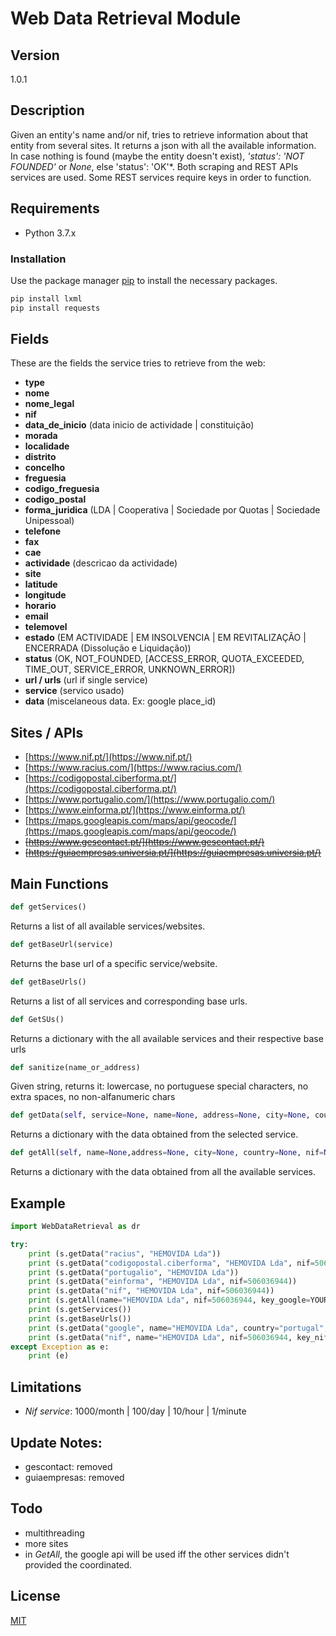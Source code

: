 # Web Data Retrieval Module

## Version

1.0.1


## Description

Given an entity's name and/or nif, tries to retrieve information about that entity from several sites. It returns a json with all the available information.
In case nothing is found (maybe the entity doesn't exist), *'status': 'NOT FOUNDED'* or *None*, else 'status': 'OK'*.
Both scraping and REST APIs services are used.
Some REST services require keys in order to function.



## Requirements

* Python 3.7.x

### Installation

Use the package manager [pip](https://pip.pypa.io/en/stable/) to install the necessary packages.

```bash
pip install lxml
pip install requests
```


## Fields
These are the fields the service tries to retrieve from the web:


* **type**
* **nome**
* **nome_legal**
* **nif**
* **data_de_inicio**    (data inicio de actividade | constituição)
* **morada**
* **localidade**
* **distrito**
* **concelho**
* **freguesia**
* **codigo_freguesia**
* **codigo_postal**
* **forma_juridica**    (LDA | Cooperativa | Sociedade por Quotas | Sociedade Unipessoal)
* **telefone**
* **fax**
* **cae**
* **actividade**       (descricao da actividade)
* **site**
* **latitude**
* **longitude**
* **horario**
* **email**
* **telemovel**
* **estado**        (EM ACTIVIDADE | EM INSOLVENCIA | EM REVITALIZAÇÃO | ENCERRADA (Dissolução e Liquidação))
* **status**        (OK, NOT_FOUNDED, [ACCESS_ERROR, QUOTA_EXCEEDED, TIME_OUT, SERVICE_ERROR, UNKNOWN_ERROR])
* **url / urls**	(url if single service)
* **service**	    (servico usado)
* **data**		    (miscelaneous data. Ex: google place_id)


## Sites / APIs
* [https://www.nif.pt/](https://www.nif.pt/)
* [https://www.racius.com/](https://www.racius.com/)
* [https://codigopostal.ciberforma.pt/](https://codigopostal.ciberforma.pt/)
* [https://www.portugalio.com/](https://www.portugalio.com/)
* [https://www.einforma.pt/](https://www.einforma.pt/)
* [https://maps.googleapis.com/maps/api/geocode/](https://maps.googleapis.com/maps/api/geocode/)
* ~~[https://www.gescontact.pt/](https://www.gescontact.pt/)~~
* ~~[https://guiaempresas.universia.pt/](https://guiaempresas.universia.pt/)~~



## Main Functions

```python
def getServices()
```
Returns a list of all available services/websites.


```python
def getBaseUrl(service)
```

Returns the base url of a specific service/website.


```python
def getBaseUrls()
```

Returns a list of all services and corresponding base urls.


```python
def GetSUs()
```

Returns a dictionary with the all available services and their respective base urls


```python
def sanitize(name_or_address)
```

Given string, returns it: lowercase, no portuguese special characters, no extra spaces, no non-alfanumeric chars


```python
def getData(self, service=None, name=None, address=None, city=None, country=None, nif=None, key_nif=None, google_key=None)
```

Returns a dictionary with the data obtained from the selected service.


```python
def getAll(self, name=None,address=None, city=None, country=None, nif=None, key_nif=None, google_key=None)
```

Returns a dictionary with the data obtained from all the available services.





## Example

```python
import WebDataRetrieval as dr

try:
	print (s.getData("racius", "HEMOVIDA Lda"))
	print (s.getData("codigopostal.ciberforma", "HEMOVIDA Lda", nif=506036944))
	print (s.getData("portugalio", "HEMOVIDA Lda"))
	print (s.getData("einforma", "HEMOVIDA Lda", nif=506036944))
	print (s.getData("nif", "HEMOVIDA Lda", nif=506036944))
	print (s.getAll(name="HEMOVIDA Lda", nif=506036944, key_google=YOUR_KEY))
	print (s.getServices())
	print (s.getBaseUrls())	
	print (s.getData("google", name="HEMOVIDA Lda", country="portugal", key_google=YOUR_KEY))
	print (s.getData("nif", name="HEMOVIDA Lda", nif=506036944, key_nif=YOUR_KEY))
except Exception as e:
	print (e)
```


## Limitations

* *Nif service*: 1000/month | 100/day | 10/hour | 1/minute

## Update Notes:
* gescontact: removed
* guiaempresas: removed

## Todo
* multithreading
* more sites
* in *GetAll*, the google api will be used iff the other services didn't provided the coordinated.

## License
[MIT](https://choosealicense.com/licenses/mit/)
